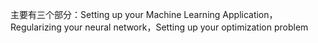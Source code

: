 主要有三个部分：Setting up your Machine Learning Application，Regularizing your neural network，Setting up your optimization problem
